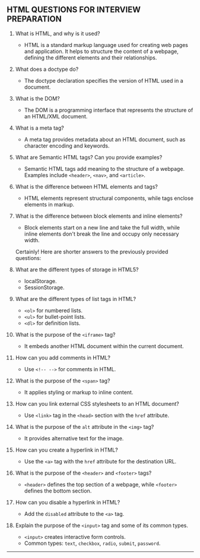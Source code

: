 ## HTML QUESTIONS FOR INTERVIEW PREPARATION

1. What is HTML, and why is it used?
   - HTML is a standard markup language used for creating web pages and application.  It helps to structure the content of a webpage, defining the different elements and their relationships.
  
2. What does a doctype do?
   - The doctype declaration specifies the version of HTML used in a document.

3. What is the DOM?
   - The DOM is a programming interface that represents the structure of an HTML/XML document.

4. What is a meta tag?
   - A meta tag provides metadata about an HTML document, such as character encoding and keywords.

5. What are Semantic HTML tags? Can you provide examples?
   - Semantic HTML tags add meaning to the structure of a webpage. Examples include `<header>`, `<nav>`, and `<article>`.

6. What is the difference between HTML elements and tags?
   - HTML elements represent structural components, while tags enclose elements in markup.

7. What is the difference between block elements and inline elements?
   - Block elements start on a new line and take the full width, while inline elements don't break the line and occupy only necessary width.

   Certainly! Here are shorter answers to the previously provided questions:

8. What are the different types of storage in HTML5?
    - localStorage.
    - SessionStorage.

9. What are the different types of list tags in HTML?
   - `<ol>` for numbered lists.
   - `<ul>` for bullet-point lists.
   - `<dl>` for definition lists.

10. What is the purpose of the `<iframe>` tag?
    - It embeds another HTML document within the current document.

11. How can you add comments in HTML?
    - Use `<!-- -->` for comments in HTML.

12. What is the purpose of the `<span>` tag?
    - It applies styling or markup to inline content.

13. How can you link external CSS stylesheets to an HTML document?
    - Use `<link>` tag in the `<head>` section with the `href` attribute.

14. What is the purpose of the `alt` attribute in the `<img>` tag?
    - It provides alternative text for the image.

15. How can you create a hyperlink in HTML?
    - Use the `<a>` tag with the `href` attribute for the destination URL.

16. What is the purpose of the `<header>` and `<footer>` tags?
    - `<header>` defines the top section of a webpage, while `<footer>` defines the bottom section.

17. How can you disable a hyperlink in HTML?
    - Add the `disabled` attribute to the `<a>` tag.

18. Explain the purpose of the `<input>` tag and some of its common types.
    - `<input>` creates interactive form controls.
    - Common types: `text`, `checkbox`, `radio`, `submit`, `password`.

---
